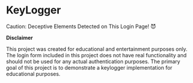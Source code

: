# KeyLogger
Caution: Deceptive Elements Detected on This Login Page! 😈 

**Disclaimer**

This project was created for educational and entertainment purposes only. The login form included in this project does not have real functionality and should not be used for any actual authentication purposes. The primary goal of this project is to demonstrate a keylogger implementation for educational purposes.


